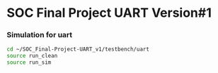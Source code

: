 # SOC Final Project UART Version#1

### Simulation for uart
```sh
cd ~/SOC_Final-Project-UART_v1/testbench/uart
source run_clean
source run_sim
```

